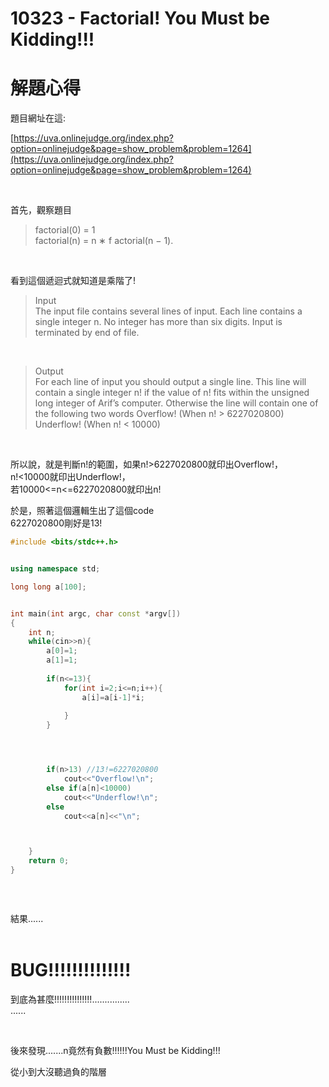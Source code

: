 

# 10323 - Factorial! You Must be Kidding!!!

解題心得
==================================

題目網址在這: 

[https://uva.onlinejudge.org/index.php?option=onlinejudge&page=show_problem&problem=1264](https://uva.onlinejudge.org/index.php?option=onlinejudge&page=show_problem&problem=1264)

<br />

首先，觀察題目


>
>factorial(0) = 1<br />
>factorial(n) = n ∗ f actorial(n − 1).
>

<br />

看到這個遞迴式就知道是乘階了!
<br />

>Input<br />
The input file contains several lines of input. Each line contains a single integer n. No integer has more
than six digits. Input is terminated by end of file.

<br />

>Output<br />
For each line of input you should output a single line. This line will contain a single integer n! if the
value of n! fits within the unsigned long integer of Arif’s computer. Otherwise the line will contain one
of the following two words
Overflow! (When n! > 6227020800)
Underflow! (When n! < 10000)

<br />

所以說，就是判斷n!的範圍，如果n!>6227020800就印出Overflow!，<br />
n!<10000就印出Underflow!，<br />
若10000<=n<=6227020800就印出n!
<br />

於是，照著這個邏輯生出了這個code <br />
6227020800剛好是13!<br />

```cpp
#include <bits/stdc++.h>


using namespace std;

long long a[100];


int main(int argc, char const *argv[])
{
	int n;
	while(cin>>n){
		a[0]=1;
		a[1]=1;
		
		if(n<=13){
			for(int i=2;i<=n;i++){
				a[i]=a[i-1]*i;
				
			}
		}




		if(n>13) //13!=6227020800
			cout<<"Overflow!\n";
		else if(a[n]<10000)
			cout<<"Underflow!\n";
		else
			cout<<a[n]<<"\n";



	}
	return 0;
}




```




<br />
結果......
<br />

<br />

BUG!!!!!!!!!!!!!!
===============================================

到底為甚麼!!!!!!!!!!!!!!!...............<br />
......<br />


<br />

後來發現.......n竟然有負數!!!!!!You Must be Kidding!!!<br />

從小到大沒聽過負的階層

































